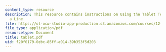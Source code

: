 ```yaml
---
content_type: resource
description: This resource contains instructions on Using the Tablet Tools to Draw
  a Line.
file: https://ol-ocw-studio-app-production.s3.amazonaws.com/courses/12-114-field-geology-i-fall-2005/f20f01790ebc85ffa01439b353f5d203_tablet.pdf
file_type: application/pdf
resourcetype: Document
title: tablet.pdf
uid: f20f0179-0ebc-85ff-a014-39b353f5d203
---
```


